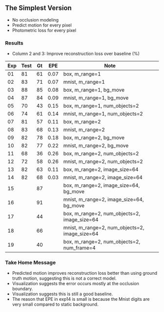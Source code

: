 ## The Simplest Version

- No occlusion modeling
- Predict motion for every pixel
- Photometric loss for every pixel

### Results

- Column 2 and 3: Improve reconstruction loss over baseline (%) 

| Exp  | Test | Gt   | EPE  | Note |
| ---- | ---- | ---- | ---- | ---- | 
| 01 | 81 | 61 | 0.07 | box, m_range=1 |
| 02 | 83 | 71 | 0.07 | mnist, m_range=1 |
| 03 | 88 | 85 | 0.08 | box, m_range=1, bg_move |
| 04 | 87 | 84 | 0.09 | mnist, m_range=1, bg_move |
| 05 | 70 | 43 | 0.15 | box, m_range=1, num_objects=2 |
| 06 | 74 | 61 | 0.14 | mnist, m_range=1, num_objects=2 |
| 07 | 81 | 57 | 0.11 | box, m_range=2 |
| 08 | 83 | 68 | 0.13 | mnist, m_range=2 |
| 09 | 82 | 78 | 0.18 | box, m_range=2, bg_move |
| 10 | 82 | 77 | 0.22 | mnist, m_range=2, bg_move |
| 11 | 68 | 36 | 0.26 | box, m_range=2, num_objects=2 |
| 12 | 72 | 58 | 0.26 | mnist, m_range=2, num_objects=2 |
| 13 | 82 | 63 | 0.11 | box, m_range=2, image_size=64 |
| 14 | 82 | 68 | 0.03 | mnist, m_range=2, image_size=64 |
| 15 |    | 87 |      | box, m_range=2, image_size=64, bg_move |
| 16 |    | 91 |      | mnist, m_range=2, image_size=64, bg_move |
| 17 |    | 44 |      | box, m_range=2, num_objects=2, image_size=64 |
| 18 |    | 66 |      | mnist, m_range=2, num_objects=2, image_size=64 |
| 19 |    | 40 |      | box, m_range=2, num_objects=2, num_frame=4 |

### Take Home Message

- Predicted motion improves reconstruction loss better than using ground truth motion, suggesting this is not a correct model.
- Visualization suggests the error occurs mostly at the occlusion boundary.
- Visualization suggests this is still a good baseline.
- The reason that EPE in exp14 is small is because the Mnist digits are very small compared to static background. 
